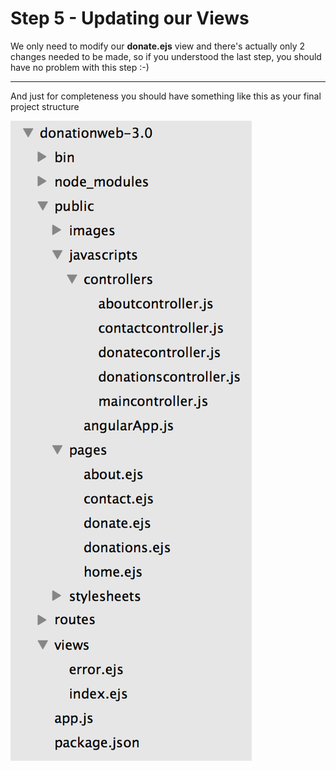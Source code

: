 
# Step 5 - Updating our Views

We only need to modify our **donate.ejs** view and there's actually only 2 changes needed to be made, so if you understood the last step, you should have no problem with this step :-) 

---

And just for completeness you should have something like this as your final project structure

![](../images/donationweb-3.0.finish.png)